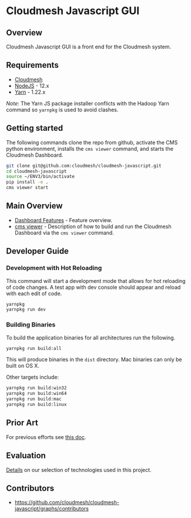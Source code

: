 # Cloudmesh Javascript GUI

## Overview

Cloudmesh Javascript GUI is a front end for the Cloudmesh system.

## Requirements

* [Cloudmesh](https://cloudmesh.github.io/cloudmesh-manual/installation/install.html)
* [NodeJS](https://nodejs.org/en/) - 12.x
* [Yarn](https://yarnpkg.com/) - 1.22.x 

*Note*: The Yarn JS package installer conflicts with the Hadoop Yarn command so `yarnpkg` is used 
to avoid clashes.

## Getting started

The following commands clone the repo from github, activate the CMS python environment,
installs the `cms viewer` command, and starts the Cloudmesh Dashboard.

```bash
git clone git@github.com:cloudmesh/cloudmesh-javascript.git
cd cloudmesh-javascript
source ~/ENV3/bin/activate
pip install -e .
cms viewer start
```

## Main Overview

* [Dashboard Features](docs/features.md) - Feature overview.
* [cms viewer](docs/cms_viewer.md) - Description of how to build and run the Cloudmesh Dashboard via the `cms viewer` command.

## Developer Guide

### Development with Hot Reloading

This command will start a development mode that allows for hot reloading
of code changes. A test app with dev console should appear and reload
with each edit of code.

```bash
yarnpkg
yarnpkg run dev
```

### Building Binaries

To build the application binaries for all architectures run the following.

```bash
yarnpkg run build:all
```

This will produce binaries in the `dist` directory.  Mac binaries can
only be built on OS X.

Other targets include:

```bash
yarnpkg run build:win32
yarnpkg run build:win64
yarnpkg run build:mac
yarnpkg run build:linux
``` 
## Prior Art

For previous efforts see [this doc](docs/prior_art.md).

## Evaluation

[Details](./docs/evaluation.md) on our selection of technologies used in this project.

## Contributors

* <https://github.com/cloudmesh/cloudmesh-javascript/graphs/contributors>



